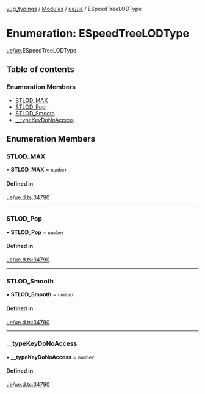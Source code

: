 [yug_typings](../README.md) / [Modules](../modules.md) / [ue/ue](../modules/ue_ue.md) / ESpeedTreeLODType

# Enumeration: ESpeedTreeLODType

[ue/ue](../modules/ue_ue.md).ESpeedTreeLODType

## Table of contents

### Enumeration Members

- [STLOD\_MAX](ue_ue.ESpeedTreeLODType.md#stlod_max)
- [STLOD\_Pop](ue_ue.ESpeedTreeLODType.md#stlod_pop)
- [STLOD\_Smooth](ue_ue.ESpeedTreeLODType.md#stlod_smooth)
- [\_\_typeKeyDoNoAccess](ue_ue.ESpeedTreeLODType.md#__typekeydonoaccess)

## Enumeration Members

### STLOD\_MAX

• **STLOD\_MAX** = `number`

#### Defined in

[ue/ue.d.ts:34790](https://github.com/YugMetaverse/yug_typings/blob/b7d9b19/ue/ue.d.ts#L34790)

___

### STLOD\_Pop

• **STLOD\_Pop** = `number`

#### Defined in

[ue/ue.d.ts:34790](https://github.com/YugMetaverse/yug_typings/blob/b7d9b19/ue/ue.d.ts#L34790)

___

### STLOD\_Smooth

• **STLOD\_Smooth** = `number`

#### Defined in

[ue/ue.d.ts:34790](https://github.com/YugMetaverse/yug_typings/blob/b7d9b19/ue/ue.d.ts#L34790)

___

### \_\_typeKeyDoNoAccess

• **\_\_typeKeyDoNoAccess** = `number`

#### Defined in

[ue/ue.d.ts:34790](https://github.com/YugMetaverse/yug_typings/blob/b7d9b19/ue/ue.d.ts#L34790)
